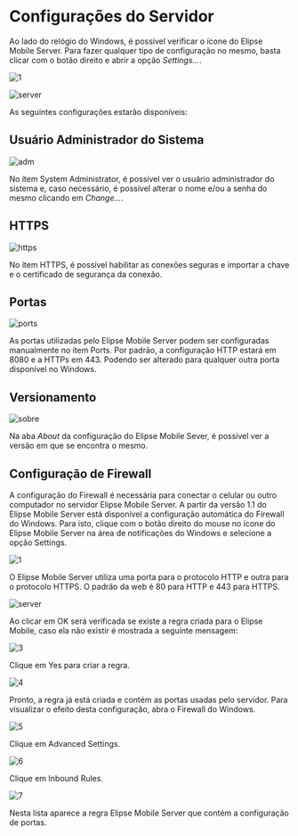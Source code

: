 # Configurações do Servidor

  Ao lado do relógio do Windows, é possível verificar o ícone do Elipse Mobile Server. Para fazer qualquer tipo de configuração no mesmo, basta clicar com o botão direito e abrir a opção *Settings...*.
  
![1](https://cloud.githubusercontent.com/assets/26389485/23995614/3276a3b0-0a29-11e7-9e7d-0d3166075d6d.png)
  
![server](https://cloud.githubusercontent.com/assets/26389485/24042783/44fc5bd2-0af2-11e7-8b96-3165577f0531.png)
  
  As seguintes configurações estarão disponíveis:

## Usuário Administrador do Sistema

![adm](https://cloud.githubusercontent.com/assets/26389485/24041422/252be97c-0aec-11e7-9257-e774905669c3.png)

  No ítem System Administrator, é possível ver o usuário administrador do sistema e, caso necessário, é possível alterar o nome e/ou a senha do mesmo clicando em *Change...*.

## HTTPS

![https](https://cloud.githubusercontent.com/assets/26389485/24041733/7e885a18-0aed-11e7-9e13-7566b0588783.png)

  No ítem HTTPS, é possível habilitar as conexões seguras e importar a chave e o certificado de segurança da conexão.

## Portas

![ports](https://cloud.githubusercontent.com/assets/26389485/24041423/253f83ba-0aec-11e7-89f1-16751c4e3b34.png)

  As portas utilizadas pelo Elipse Mobile Server podem ser configuradas manualmente no ítem Ports. Por padrão, a configuração HTTP estará em 8080 e a HTTPs em 443. Podendo ser alterado para qualquer outra porta disponível no Windows.

## Versionamento

![sobre](https://cloud.githubusercontent.com/assets/26389485/24041421/2511f3f0-0aec-11e7-841c-d968735f8f74.png)

  Na aba *About* da configuração do Elipse Mobile Sever, é possível ver a versão em que se encontra o mesmo.
  
## Configuração de Firewall

  A configuração do Firewall é necessária para conectar o celular ou outro computador no servidor Elipse Mobile Server.
  A partir da versão 1.1 do Elipse Mobile Server está disponível a configuração automática do Firewall do Windows.
  Para isto, clique com o botão direito do mouse no ícone do Elipse Mobile Server na área de notificações do Windows e selecione a opção Settings.
  
  ![1](https://cloud.githubusercontent.com/assets/26389485/23995614/3276a3b0-0a29-11e7-9e7d-0d3166075d6d.png)
  
  O Elipse Mobile Server utiliza uma porta para o protocolo HTTP e outra para o protocolo HTTPS.
O padrão da web é 80 para HTTP e 443 para HTTPS.

![server](https://cloud.githubusercontent.com/assets/26389485/24042783/44fc5bd2-0af2-11e7-8b96-3165577f0531.png)

Ao clicar em OK será verificada se existe a regra criada para o Elipse Mobile, caso ela não existir é mostrada a seguinte mensagem:

![3](https://cloud.githubusercontent.com/assets/26389485/23995615/32b23448-0a29-11e7-94f1-4d9670701dde.png)

Clique em Yes para criar a regra.

![4](https://cloud.githubusercontent.com/assets/26389485/23995616/32e2c608-0a29-11e7-96e4-4d8afd92171f.png)

Pronto, a regra já está criada e contém as portas usadas pelo servidor.
Para visualizar o efeito desta configuração, abra o Firewall do Windows.

![5](https://cloud.githubusercontent.com/assets/26389485/23995619/33132cd0-0a29-11e7-8bd1-b98a9f3edab8.png)

Clique em Advanced Settings.

![6](https://cloud.githubusercontent.com/assets/26389485/23995617/32fa3d06-0a29-11e7-8f20-6052b0152cca.png)

Clique em Inbound Rules.

![7](https://cloud.githubusercontent.com/assets/26389485/23995620/333cae3e-0a29-11e7-9b00-84139df331f2.png)

Nesta lista aparece a regra Elipse Mobile Server que contém a configuração de portas.
